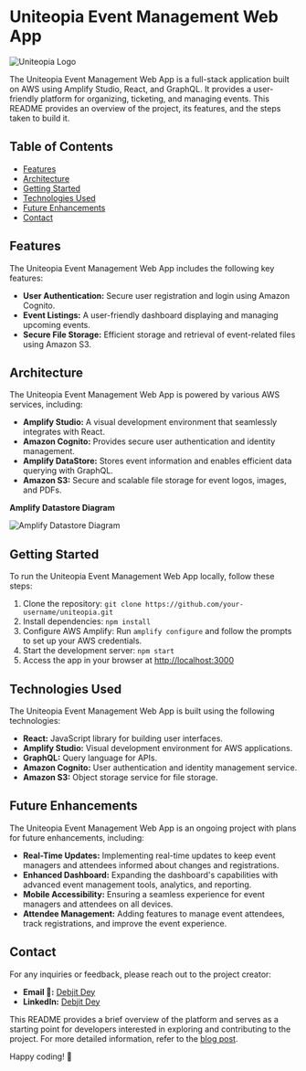 # Uniteopia Event Management Web App

![Uniteopia Logo](https://www.uniteopia.com/static/media/logo.3979654da57205936267.png)

The Uniteopia Event Management Web App is a full-stack application built on AWS using Amplify Studio, React, and GraphQL. It provides a user-friendly platform for organizing, ticketing, and managing events. This README provides an overview of the project, its features, and the steps taken to build it.

## Table of Contents

- [Features](#features)
- [Architecture](#architecture)
- [Getting Started](#getting-started)
- [Technologies Used](#technologies-used)
- [Future Enhancements](#future-enhancements)
- [Contact](#contact)

## Features

The Uniteopia Event Management Web App includes the following key features:

- **User Authentication:** Secure user registration and login using Amazon Cognito.
- **Event Listings:** A user-friendly dashboard displaying and managing upcoming events.
- **Secure File Storage:** Efficient storage and retrieval of event-related files using Amazon S3.

## Architecture

The Uniteopia Event Management Web App is powered by various AWS services, including:

- **Amplify Studio:** A visual development environment that seamlessly integrates with React.
- **Amazon Cognito:** Provides secure user authentication and identity management.
- **Amplify DataStore:** Stores event information and enables efficient data querying with GraphQL.
- **Amazon S3:** Secure and scalable file storage for event logos, images, and PDFs.

**Amplify Datastore Diagram**

![Amplify Datastore Diagram](https://miro.medium.com/v2/resize:fit:1100/format:webp/1*PFYe_s4i3j6ze7NvwHMagA.png)

## Getting Started

To run the Uniteopia Event Management Web App locally, follow these steps:

1. Clone the repository: `git clone https://github.com/your-username/uniteopia.git`
2. Install dependencies: `npm install`
3. Configure AWS Amplify: Run `amplify configure` and follow the prompts to set up your AWS credentials.
4. Start the development server: `npm start`
5. Access the app in your browser at [http://localhost:3000](http://localhost:3000)

## Technologies Used

The Uniteopia Event Management Web App is built using the following technologies:

- **React:** JavaScript library for building user interfaces.
- **Amplify Studio:** Visual development environment for AWS applications.
- **GraphQL:** Query language for APIs.
- **Amazon Cognito:** User authentication and identity management service.
- **Amazon S3:** Object storage service for file storage.

## Future Enhancements

The Uniteopia Event Management Web App is an ongoing project with plans for future enhancements, including:

- **Real-Time Updates:** Implementing real-time updates to keep event managers and attendees informed about changes and registrations.
- **Enhanced Dashboard:** Expanding the dashboard's capabilities with advanced event management tools, analytics, and reporting.
- **Mobile Accessibility:** Ensuring a seamless experience for event managers and attendees on all devices.
- **Attendee Management:** Adding features to manage event attendees, track registrations, and improve the event experience.

## Contact

For any inquiries or feedback, please reach out to the project creator:

- **Email 📧:** [Debjit Dey](mailto:d.dey2002@yahoo.com)
- **LinkedIn:** [Debjit Dey](https://www.linkedin.com/in/debjitdey/)

This README provides a brief overview of the platform and serves as a starting point for developers interested in exploring and contributing to the project. For more detailed information, refer to the [blog post](https://dev.to/debjit1122/building-uniteopia-an-event-management-web-app-with-amplify-studio-react-and-graphql-5659).

Happy coding! 🚀
